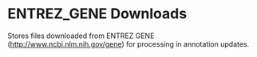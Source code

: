 ENTREZ_GENE Downloads
=====================

Stores files downloaded from ENTREZ GENE (http://www.ncbi.nlm.nih.gov/gene) for processing in annotation updates.